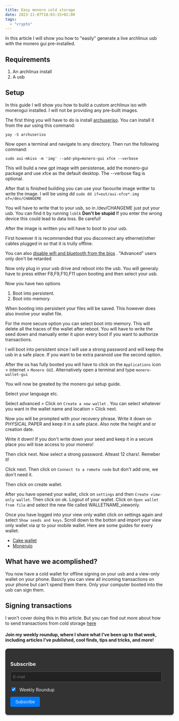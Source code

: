 ```yaml
---
title: Easy monero cold storage
date: 2023-11-07T18:03:15+02:00
tags:
  - "crypto"
---
```


In this article I will show you how to "easily" generate a live archlinux usb with the monero gui pre-installed.

## Requirements

1. An archlinux install 
2. A usb

## Setup
In this guide I will show you how to build a custom archlinux iso with monerogui installed. I will not be providing any pre-built images.

The first thing you will have to do is install [archuseriso](https://github.com/laurent85v/archuseriso). You can install it from the aur using this command:

`yay -S archuseriso`

Now open a terminal and navigate to any directory. Then run the following command:

`sudo aui-mkiso -m 'img' --add-pkg=monero-gui xfce --verbose`

This will build a new gpt image with persistense, add the monero-gui package and use xfce as the default desktop. The --verbose flag is optional.

After that is finished building you can use your favourite image writter to write the image. I will be using dd 
`sudo dd if=out/aui-xfce*.img of=/dev/CHANGEME`

You will have to write that to your usb, so in /dev/CHANGEME just put your usb. You can find it by running `lsblk`
**Don't be stupid**
If you enter the wrong device this could lead to data loss. Be careful!

After the image is written you will have to boot to your usb. 

First however it is recommended that you disconnect any ethernet/other cables plugged in so that it is trully offline.

You can also [disable wifi and bluetooth from the bios](https://www.google.com/search?q=disable+wifi+and+bluetooth+bios) . "Advanced" users only don't be retarded

Now only plug in your usb drive and reboot into the usb. You will generaly have to press either F8,F9,F10,F11 upon booting and then select your usb.

Now you have two options
1. Boot into persistent.
2. Boot into memory. 

When booting into persistent your files will be saved. This however does also involve your wallet file. 

For the more secure option you can select boot into memory. This will delete all the traces of the wallet after reboot. You will have to write the seed down and manually enter it upon every boot if you want to authorize transactions. 

I will boot into persistent since I will use a strong password and will keep the usb in a safe place. If you want to be extra paranoid use the second option.

After the os has fully booted you will have to click on the `Applications` icon > internet > `Monero GUI`. Alternatively open a terminal and type `monero-wallet-gui`

You will now be greated by the monero gui setup guide.

Select your language etc. 

Select advanced > Click on `Create a new wallet` . You can select whatever you want in the wallet name and location > Click next.

Now you will be prompted with your recovery phrase. Write it down on PHYSICAL PAPER and keep it in a safe place. Also note the height and or creation date.

Write it down!
If you don't write down your seed and keep it in a secure place you will lose access to your monero!

Then click next. Now select a strong password. Alteast 12 chars!. Remeber it!

Click next. Then click on `Connect to a remote node` but don't add one, we don't need it.

Then click on create wallet.

After you have opened your wallet, click on `settings` and then `Create view-only wallet`. Then click on ok. Logout of your wallet. Click on `Open wallet from file` and select the new file called WALLETNAME_viewonly.

Once you have logged into your view only wallet click on settings again and select `Show seeds and keys`. Scroll down to the botton and import your view only wallet via qr to your mobile wallet. Here are some guides for every wallet:

- [Cake wallet](https://guides.cakewallet.com/docs/basic-features/restore-wallet-from-qr-code/)
- [Monerujo](https://www.monerujo.io/resources/monerujo_manual.html)

## What have we acomplished?

You now have a cold wallet for offline signing on your usb and a view-only wallet on your phone. Basicly you can view all incoming transactions on your phone but can't spend them there. Only your computer booted into the usb can sign them.

## Signing transactions

I won't cover doing this in this article. But you can find out more about how to send transactions from cold storage [here](https://monerodocs.org/cold-storage/offline-transaction-signing/)


#### Join my weekly roundup, where I share what I’ve been up to that week, including articles I’ve published, cool finds, tips and tricks, and more!
<style>
  .listmonk-form {
    width: 100%;
    max-width: 600px; /* Increase the max-width for more horizontal space */
    padding: 15px;
    border: 1px solid #444;
    border-radius: 8px;
    background-color: #333;
    box-shadow: 0 2px 4px rgba(0, 0, 0, 0.2); /* Optional: Add a subtle shadow for better visibility */
    margin: 0; /* Remove centering margin */
  }
  .listmonk-form h3 {
    margin-bottom: 10px;
    color: #f1f1f1;
  }
  .listmonk-form p {
    margin-bottom: 10px;
  }
  .listmonk-form input[type="email"],
  .listmonk-form input[type="text"] {
    width: calc(100% - 22px); /* Adjust width for padding */
    padding: 8px;
    border: 1px solid #555;
    border-radius: 4px;
    background-color: #222;
    color: #f1f1f1;
  }
  .listmonk-form input[type="checkbox"] {
    margin-right: 8px;
  }
  .listmonk-form label {
    margin-right: 8px;
    color: #f1f1f1;
  }
  .listmonk-form span {
    display: block;
    margin-top: 4px;
    color: #aaa;
  }
  .listmonk-form input[type="submit"] {
    background-color: #007bff;
    color: #f1f1f1;
    padding: 8px 16px;
    border: none;
    border-radius: 4px;
    cursor: pointer;
    font-size: 14px;
  }
  .listmonk-form input[type="submit"]:hover {
    background-color: #0056b3;
  }
</style>

<form method="post" action="https://newsletter.4rkal.com/subscription/form" class="listmonk-form">
    <div>
        <h3>Subscribe</h3>
        <input type="hidden" name="nonce" />
        <p><input type="email" name="email" required placeholder="E-mail" /></p>
        <p>
            <input id="78a75" type="checkbox" name="l" checked value="78a75b30-472d-4790-a5d5-7f2ed49662a4" />
            <label for="78a75">Weekly Roundup</label>
        </p>
        <p><input type="submit" value="Subscribe" /></p>
    </div>
</form>